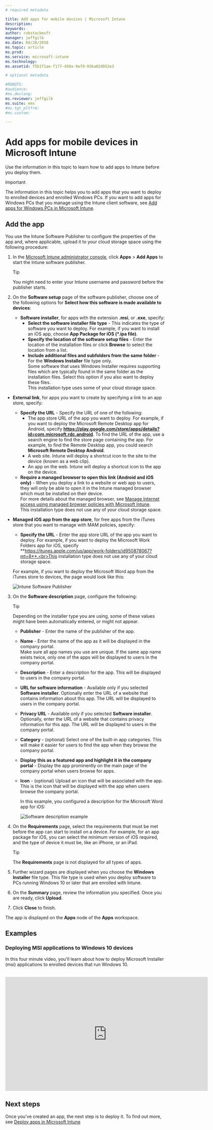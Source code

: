 ```yaml
---
# required metadata

title: Add apps for mobile devices | Microsoft Intune
description:
keywords:
author: robstackmsft
manager: jeffgilb
ms.date: 04/28/2016
ms.topic: article
ms.prod:
ms.service: microsoft-intune
ms.technology:
ms.assetid: f5b1f1ae-f177-450a-9af9-936a02d052e3

# optional metadata

#ROBOTS:
#audience:
#ms.devlang:
ms.reviewer: jeffgilb
ms.suite: ems
#ms.tgt_pltfrm:
#ms.custom:

---
```


# Add apps for mobile devices in Microsoft Intune

Use the information in this topic to learn how to add apps to Intune before you deploy them.


> [!IMPORTANT]
> The information in this topic helps you to add apps that you want to deploy to enrolled devices and enrolled Windows PCs. If you want to add apps for Windows PCs that you manage using the Intune client software, see [Add apps for Windows PCs in Microsoft Intune](add-apps-for-windows-pcs-in-microsoft-intune.md).

## Add the app
You use the Intune Software Publisher to configure the properties of the app and, where applicable, upload it to your cloud storage space using the following procedure:

1.  In the [Microsoft Intune administrator console](https://manage.microsoft.com), click **Apps** &gt; **Add Apps** to start the Intune software publisher.

    > [!TIP]
    > You might need to enter your Intune username and password before the publisher starts.

2.  On the **Software setup** page of the software publisher, choose one of the following options for **Select how this software is made available to devices**:
	- **Software installer**, for apps with the extension **.msi**, or **.exe**, specify:
		- **Select the software installer file type** - This indicates the type of software you want to deploy. For example, if you want to install an iOS app, choose **App Package for iOS (&#42;.ipa file)**.
        - **Specify the location of the software setup files** - Enter the location of the installation files or click **Browse** to select the location from a list.
        - **Include additional files and subfolders from the same folder** - For the **Windows Installer** file type only.<br>Some software that uses Windows Installer requires supporting files which are typically found in the same folder as the installation files. Select this option if you also want to deploy these files.<br>This installation type uses some of your cloud storage space.

  -   **External link**, for apps you want to create by specifying a link to an app store, specify:

		- **Specify the URL** - Specify the URL of one of the following:
			- The app store URL of the app you want to deploy. For example, if you want to deploy the Microsoft Remote Desktop app for Android, specify **https://play.google.com/store/apps/details?id=com.microsoft.rdc.android**. To find the URL of the app, use a search engine to find the store page containing the app. For example, to find the Remote Desktop app, you could search **Microsoft Remote Desktop Android**.
			- A web site. Intune will deploy a shortcut icon to the site to the device (known as a web clip).
			- An app on the web. Intune will deploy a shortcut icon to the app on the device.
        - **Require a managed browser to open this link (Android and iOS only)** - When you deploy a link to a website or web app to users, they will only be able to open it in the Intune managed browser which must be installed on their device.<br>For more details about the managed browser, see [Manage Internet access using managed browser policies with Microsoft Intune](manage-internet-access-using-managed-browser-policies.md).<br>This installation type does not use any of your cloud storage space.

  -   **Managed iOS app from the app store**, for free apps from the iTunes store that you want to manage with MAM policies, specify:

		- **Specify the URL** - Enter the app store URL of the app you want to deploy. For example, if you want to deploy the Microsoft Work Folders app for iOS, specify **https://itunes.apple.com/us/app/work-folders/id950878067?mt=8**.<br>This installation type does not use any of your cloud storage space.

		For example, if you want to deploy the Microsoft Word app from the iTunes store to devices, the page would look like this:
		
		![Intune Software Publisher](./media/publisher-for-mobile.png)

3.  On the **Software description** page, configure the following:

    > [!TIP]
    > Depending on the installer type you are using, some of these values might have been automatically entered, or might not appear.

	- **Publisher** - Enter the name of the publisher of the app.
    - **Name** - Enter the name of the app as it will be displayed in the company portal.<br>Make sure all app names you use are unique. If the same app name exists twice, only one of the apps will be displayed to users in the company portal.
    - **Description** - Enter a description for the app. This will be displayed to users in the company portal.
    - **URL for software information** - Available only if you selected **Software installer**. Optionally enter the URL of a website that contains information about this app. The URL will be displayed to users in the company portal.
    - **Privacy URL** - Available only if you selected **Software installer**. Optionally, enter the URL of a website that contains privacy information for this app. The URL will be displayed to users in the company portal.
    - **Category** - (optional) Select one of the built-in app categories. This will make it easier for users to find the app when they browse the company portal.
    - **Display this as a featured app and highlight it in the company portal** - Display the app prominently on the main page of the company portal when users browse for apps.
    - **Icon** - (optional) Upload an icon that will be associated with the app. This is the icon that will be displayed with the app when users browse the company portal.

		In this example, you configured a description for the Microsoft Word app for iOS:

		![Software description example](./media/ios-software-description.png)

4.  On the **Requirements** page, select the requirements that must be met before the app can start to install on a device. For example, for an app package for iOS, you can select the minimum version of iOS required, and the type of device it must be, like an iPhone, or an iPad.

    > [!TIP]
    > The **Requirements** page is not displayed for all types of apps.

5.  Further wizard pages are displayed when you choose the **Windows Installer** file type. This file type is used when you deploy software to PCs running Windows 10 or later that are enrolled with Intune.

6.  On the **Summary** page, review the information you specified. Once you are ready, click **Upload**.

7.  Click **Close** to finish.

The app is displayed on the **Apps** node of the **Apps** workspace.

## Examples

### Deploying MSI applications to Windows 10 devices
In this four minute video, you'll learn about how to deploy Microsoft Installer (msi) applications to enrolled devices that run Windows 10.<br><br>

<iframe src="https://channel9.msdn.com/Series/How-to-Control-the-Uncontrolled/6--How-to-Deploy-MSI-Applications-to-Windows-10-Using-Intune-and-Mobile-Device-Management-MDM/player" width="640" height="360" allowFullScreen frameBorder="0"></iframe>

## Next steps

Once you've created an app, the next step is to deploy it. To find out more, see [Deploy apps in Microsoft Intune](deploy-apps.md)



